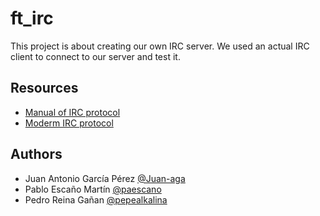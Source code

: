 # ft_irc

This project is about creating our own IRC server. We used an actual IRC client to connect to our server and test it.

## Resources

* [Manual of IRC protocol](https://www.rfc-es.org/rfc/rfc1459-es.txt)
* [Moderm IRC protocol](https://modern.ircdocs.horse/)

## Authors

- Juan Antonio García Pérez [@Juan-aga](https://github.com/Juan-aga)
- Pablo Escaño Martín [@paescano](https://github.com/Pescano)
- Pedro Reina Gañan [@pepealkalina](https://github.com/pepealkalina)

